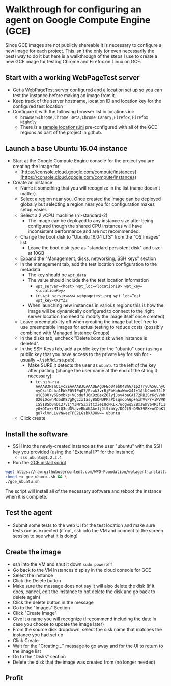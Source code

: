 # Walkthrough for configuring an agent on Google Compute Engine (GCE)
Since GCE images are not publicly shareable it is necessary to configure a new image for each project.  This isn't the only (or even necessarily the best) way to do it but here is a walkthrough of the steps I use to create a new GCE image for testing Chrome and Firefox on Linux on GCE.

## Start with a working WebPageTest server
* Get a WebPageTest server configured and a location set up so you can test the instance before making an image from it.
* Keep track of the server hostname, location ID and location key for the configured test location
* Configure it with the following browser list in locations.ini: 
    * ```browser=Chrome,Chrome Beta,Chrome Canary,Firefox,Firefox Nightly```
    * There is a [sample locations.ini](https://github.com/WPO-Foundation/webpagetest/blob/master/www/settings/locations.ini.GCE-sample) pre-configured with all of the GCE regions as part of the project in github.

## Launch a base Ubuntu 16.04 instance
* Start at the Google Compute Engine console for the project you are creating the image for:
    * [https://console.cloud.google.com/compute/instances](https://console.cloud.google.com/compute/instances)
* Create an instance
    * Name it something that you will recognize in the list (name doesn't matter)
    * Select a region near you.  Once created the image can be deployed globally but selecting a region near you for configuration makes setup easier.
    * Select a 2 vCPU machine (n1-standard-2)
        * The image can be deployed to any instance size after being configured though the shared CPU instances will have inconsistent performance and are not recommended.
    * Change the boot disk to "Ubuntu 16.04 LTS" from the "OS Images" list.
        * Leave the boot disk type as "standard persistent disk" and size at 10GB
    * Expand the "Management, disks, networking, SSH keys" section
    * In the management tab, add the test location configuration to the metadata
        * The key should be ```wpt_data```
        * The value should include the the test location information
            * ```wpt_server=<host> wpt_loc=<locationID> wpt_key=<locationKey>```
            * i.e. ```wpt_server=www.webpagetest.org wpt_loc=Test wpt_key=XXYYZZ```
        * When launching new instances in various regions this is how the image will be dynamically configured to connect to the right server location (no need to modify the image itself once created)
    * Leave preemptability off when creating the image but feel free to use preemptable images for actual testing to reduce costs (possibly combined with Managed Instance Groups)
    * In the disks tab, uncheck "Delete boot disk when instance is deleted".
    * In the SSH Keys tab, add a public key for the "ubuntu" user (using a public key that you have access to the private key for ssh for - usually ~/.ssh/id_rsa.pub).
        * Make SURE it detects the user as ```ubuntu``` to the left of the key after pasting (change the user name at the end of the string if necessary):
            * i.e. ```ssh-rsa AAAAB3NzaC1yc2EAAAABJQAAAQEAgQFEo04ebO4BhG/1p2TryUA5GLhyCmyOkilDLha1EWkE0VIPqO7/Ezwk3vrRjPbHohxWmvX41+1AlUCmeh71iMuj838UYy69ombks+VCodufJ6KBzBexZ6lyjJsv4baCAi72RB2Sr6cVVoh020iOcwhMd5dK87gMgLzx1asyBSDNUPPaPQsqmqoA6p+hxhVvPr+iWVVKISSI8Sb0nQ127vIjYJMrSZxitCzieIUcNKLx7uqgwq52BxJwWV64R3fI1y0+OIx+/M1fQ3qUGVavvBNAKAAe1jJtSibYy/DO2L5rDMh39EX+uCDoK1gu7xlVnLLvVNwezTPE2LGsbkADHw== ubuntu```
    * Click create

## Install the software
* SSH into the newly-created instance as the user "ubuntu" with the SSH key you provided (using the "External IP" for the instance)
    * ```sss ubuntu@1.2.3.4```
* Run the [GCE install script](https://github.com/WPO-Foundation/wptagent-install#on-google-cloud)
```bash
wget https://raw.githubusercontent.com/WPO-Foundation/wptagent-install/master/gce_ubuntu.sh && \
chmod +x gce_ubuntu.sh && \
./gce_ubuntu.sh
```
The script will install all of the necessary software and reboot the instance when it is complete.

## Test the agent
* Submit some tests to the web UI for the test location and make sure tests run as expected (if not, ssh into the VM and connect to the screen session to see what it is doing)

## Create the image
* ssh into the VM and shut it down ```sudo poweroff```
* Go back to the VM Instances display in the cloud console for GCE
* Select the instance
* Click the Delete button
* Make sure the message does not say it will also delete the disk (if it does, cancel, edit the instance to not delete the disk and go back to delete again)
* Click the delete button in the message
* Go to the "Images" Section
* Click "Create Image"
* Give it a name you will recognize (I recommend including the date in case you choose to update the image later)
* From the source disk dropdown, select the disk name that matches the instance you had set up
* Click Create
* Wait for the "Creating..." message to go away and for the UI to return to the image list
* Go to the "Disks" section
* Delete the disk that the image was created from (no longer needed)

## Profit
